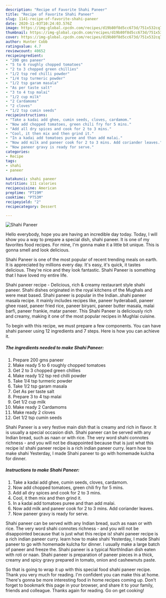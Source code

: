 ```yaml
---
description: "Recipe of Favorite Shahi Paneer"
title: "Recipe of Favorite Shahi Paneer"
slug: 1141-recipe-of-favorite-shahi-paneer
date: 2020-11-03T10:24:03.576Z
image: https://img-global.cpcdn.com/recipes/d19b80f8d5cc673d/751x532cq70/shahi-paneer-recipe-main-photo.jpg
thumbnail: https://img-global.cpcdn.com/recipes/d19b80f8d5cc673d/751x532cq70/shahi-paneer-recipe-main-photo.jpg
cover: https://img-global.cpcdn.com/recipes/d19b80f8d5cc673d/751x532cq70/shahi-paneer-recipe-main-photo.jpg
author: Hunter Cobb
ratingvalue: 4.7
reviewcount: 40652
recipeingredient:
- "200 gms paneer"
- "5 to 6 roughly chopped tomatoes"
- "2 to 3 chopped green chillies"
- "1/2 tsp red chilli powder"
- "1/4 tsp turmeric powder"
- "1/2 tsp garam masala"
- "As per taste salt"
- "3 to 4 tsp malai"
- "1/2 cup milk"
- "2 Cardamoms"
- "2 cloves"
- "1/2 tsp cumin seeds"
recipeinstructions:
- "Take a kadai add ghee, cumin seeds, cloves, cardamom."
- "Now add chopped tomatoes, green chili fry for 5 mins."
- "Add all dry spices and cook for 2 to 3 mins."
- "Cool, it then mix and then grind it."
- "In a kadai add tomatoes puree and than add malai."
- "Now add milk and paneer cook for 2 to 3 mins. Add coriander leaves."
- "Now paneer gravy is ready for serve."
categories:
- Recipe
tags:
- shahi
- paneer

katakunci: shahi paneer 
nutrition: 111 calories
recipecuisine: American
preptime: "PT19M"
cooktime: "PT53M"
recipeyield: "2"
recipecategory: Dessert

---
```



![Shahi Paneer](https://img-global.cpcdn.com/recipes/d19b80f8d5cc673d/751x532cq70/shahi-paneer-recipe-main-photo.jpg)

Hello everybody, hope you are having an incredible day today. Today, I will show you a way to prepare a special dish, shahi paneer. It is one of my favorites food recipes. For mine, I'm gonna make it a little bit unique. This is gonna smell and look delicious.

Shahi Paneer is one of the most popular of recent trending meals on earth. It is appreciated by millions every day. It's easy, it's quick, it tastes delicious. They're nice and they look fantastic. Shahi Paneer is something that I have loved my entire life.

Shahi paneer recipe - Delicious, rich &amp; creamy restaurant style shahi paneer. Shahi dishes originated in the royal kitchens of the Mughals and were meat based. Shahi paneer is popular in the Indian..shahi paneer masala recipe. it mainly includes recipes like, paneer hyderabadi, paneer ghee roast, paneer fried rice, paneer biryani, paneer butter masala, malai barfi, paneer frankie, matar paneer. This Shahi Paneer is deliciously rich and creamy, making it one of the most popular recipes in Mughlai cuisine.


To begin with this recipe, we must prepare a few components. You can have shahi paneer using 12 ingredients and 7 steps. Here is how you can achieve it.

<!--inarticleads1-->

##### The ingredients needed to make Shahi Paneer:

1. Prepare 200 gms paneer
1. Make ready 5 to 6 roughly chopped tomatoes
1. Get 2 to 3 chopped green chillies
1. Make ready 1/2 tsp red chilli powder
1. Take 1/4 tsp turmeric powder
1. Take 1/2 tsp garam masala
1. Get As per taste salt
1. Prepare 3 to 4 tsp malai
1. Get 1/2 cup milk
1. Make ready 2 Cardamoms
1. Make ready 2 cloves
1. Get 1/2 tsp cumin seeds


Shahi Paneer is a very festive main dish that is creamy and rich in flavor. It is usually a special occasion dish. Shahi paneer can be served with any Indian bread, such as naan or with rice. The very word shahi connotes richness - and you will not be disappointed because that is just what this recipe is! shahi paneer recipe is a rich indian paneer curry. learn how to make shahi Yesterday, I made Shahi paneer to go with homemade kulcha for dinner. 

<!--inarticleads2-->

##### Instructions to make Shahi Paneer:

1. Take a kadai add ghee, cumin seeds, cloves, cardamom.
1. Now add chopped tomatoes, green chili fry for 5 mins.
1. Add all dry spices and cook for 2 to 3 mins.
1. Cool, it then mix and then grind it.
1. In a kadai add tomatoes puree and than add malai.
1. Now add milk and paneer cook for 2 to 3 mins. Add coriander leaves.
1. Now paneer gravy is ready for serve.


Shahi paneer can be served with any Indian bread, such as naan or with rice. The very word shahi connotes richness - and you will not be disappointed because that is just what this recipe is! shahi paneer recipe is a rich indian paneer curry. learn how to make shahi Yesterday, I made Shahi paneer to go with homemade kulcha for dinner. I usually make a large batch of paneer and freeze the. Shahi paneer is a typical NorthIndian dish eaten with roti or naan. Shahi paneer is preparation of paneer pieces in a thick, creamy and spicy gravy prepared in tomato, onion and cashewnuts paste. 

So that is going to wrap it up with this special food shahi paneer recipe. Thank you very much for reading. I'm confident you can make this at home. There's gonna be more interesting food in home recipes coming up. Don't forget to bookmark this page in your browser, and share it to your family, friends and colleague. Thanks again for reading. Go on get cooking!
